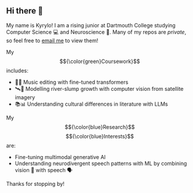 ## Hi there 👋

My name is Kyrylo! I am a rising junior at Dartmouth College studying Computer Science 💻 and Neuroscience 🧠.
Many of my repos are *private*, so feel free to [email me](mailto:kyrylo.bakumenko@gmail.com) to view them!

My $${\color{green}Coursework}$$ includes:
- 🤖🎵 Music editing with fine-tuned transformers  
- 🛰️👀 Modelling river-slump growth with computer vision from satellite imagery  
- 📚📊 Understanding cultural differences in literature with LLMs

My $${\color{blue}Research}$$ $${\color{blue}Interests}$$ are:
- Fine-tuning multimodal generative AI  
- Understanding neurodivergent speech patterns with ML by combining vision 👀 with speech 🗣️


Thanks for stopping by!
<!--
**Kyrylo-Bakumenko/Kyrylo-Bakumenko** is a ✨ _special_ ✨ repository because its `README.md` (this file) appears on your GitHub profile.

Here are some ideas to get you started:

- 🔭 I’m currently working on ...
- 🌱 I’m currently learning ...
- 👯 I’m looking to collaborate on ...
- 🤔 I’m looking for help with ...
- 💬 Ask me about ...
- 📫 How to reach me: ...
- 😄 Pronouns: ...
- ⚡ Fun fact: ...
-->
